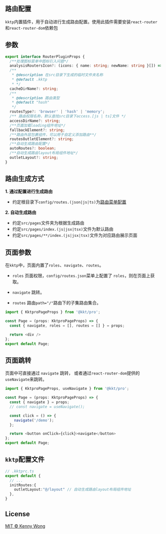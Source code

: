 ## 路由配置

`kktp`内置插件，用于自动进行生成路由配置。使用此插件需要安装`react-router`和`react-router-dom`依赖包

## 参数

```ts
export interface RouterPluginProps {
  /**处理图标菜单中图标引入问题*/
  analysisRoutersIcon?: (icons: { name: string; newName: string }[]) => string;
  /**
   * @description 在src目录下生成的临时文件夹名称
   * @default .kktp
   * */
  cacheDirName?: string;
  /**
   * @description 路由类型
   * @default "hash"
   */
  routesType?: 'browser' | 'hash' | 'memory';
  /** 路由权限名称，默认查找src目录下access.[js | ts]文件 */
  accessDirName?: string;
  /**页面加载loading组件地址*/
  fallbackElement?: string;
  /**路由外层包裹组件，可以用于自定义添加路由**/
  routesOutletElement?: string;
  /**自动生成路由配置*/
  autoRoutes?: boolean;
  /**自动生成路由layout布局组件地址*/
  outletLayout?: string;
}
```

## 路由生成方式

**1. 通过配置进行生成路由**

- 约定根目录下`config/routes.(json|js|ts)`为[路由菜单配置](https://github.com/kktjs/kkt-pro/tree/dev/packages/plugin/pro#kktproroutesprops)



**2. 自动生成路由**

- 约定`src/pages`文件夹为根据生成路由
- 约定`src/pages/index.(js|jsx|tsx)`文件为默认路由
- 约定`src/pages/**/index.(js|jsx|tsx)`文件为对应路由展示页面

## 页面参数

在`kktp`中，页面内置了`roles`、`navigate`、`routes`。

- `roles` 页面权限，`config/routes.json`菜单上配置了 `roles`，则在页面上获取。

- `navigate` 跳转。

- `routes` 路由`path="/"`路由下的子集路由集合。

```ts
import { KktproPageProps } from '@kkt/pro';

const Page = (props: KktproPageProps) => {
  const { navigate, roles = [], routes = [] } = props;

  return <div />
};
export default Page;
```

## 页面跳转

页面中可直接通过 `navigate` 跳转， 或者通过`react-router-dom`提供的 `useNavigate`来跳转。

```ts
import { KktproPageProps, useNavigate } from '@kkt/pro';

const Page = (props: KktproPageProps) => {
  const { navigate } = props;
  // const navigate = useNavigate();

  const click = () => {
    navigate('/demo');
  };

  return <button onClick={click}>navigate</button>
};
export default Page;
```

## `kktp`配置文件

```ts
// .kktprc.ts
export default {
  // ...
  initRoutes:{
    outletLayout:"@/layout" // 自动生成路由layout布局组件地址
  },
}
```

## License

[MIT © Kenny Wong](https://github.com/jaywcjlove)